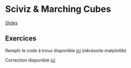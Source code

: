 # Sciviz & Marching Cubes 

[Slides](20%20-%20Sciviz%20et%20Marching%20Cubes.pdf)

## Exercices

Remplir le code à trous disponible [ici](marching_squares_incomplete.py) (nécéssite matplotlib)

Correction disponible [ici](marching_squares.py)
